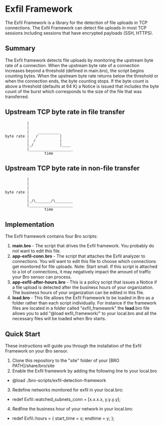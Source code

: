 Exfil Framework
=====
The Exfil Framework is a library for the detection of file uploads in TCP connections. The Exfil Framework can detect file uploads in 
most TCP sessions including sessions that have encrypted payloads (SSH, HTTPS). 

Summary
---------
The Exfil framework detects file uploads by monitoring the upstream byte rate of a connection. When the upstream byte rate of 
a connection increases beyond a threshold (defined in main.bro), the script begins counting bytes. When the upstream byte 
rate returns below the threshold or when the connection ends, the byte counting stops. If the byte count is above a threshold (defaults at 64 K)
a Notice is issued that includes the byte count of the burst which corresponds to the size of the file that was transferred.

Upstream TCP byte rate in file transfer
----------
```
          |
          |
          |    __________
byte rate |   /          |
          |  /           |
          |_/            |____
          |____________________
                  time
```
Upstream TCP byte rate in non-file transfer
---------
```
          |
          |
          |   
byte rate |   
          |  
          |_/\_______/\________
          |____________________
                  time
```
Implementation
---------
The Exfil framework contains four Bro scripts:

1. **main.bro** - The script that drives the Exfil framework. You probably do not want to edit this file.
2. **app-exfil-conn.bro** - The script that attaches the Exfil analyzer to connections. You will want to edit this file to choose which connections get monitored for file uploads. Note: Start small. If this script is attached to a lot of connections, it may negatively impact the amount of traffic your Bro sensor can process.
3. **app-exfil-after-hours.bro** - This is a policy script that issues a Notice if a file upload is detected after the business hours of your organization. The business hours of your organization can be edited in this file. 
4. **__load__.bro** - This file allows the Exfil Framework to be loaded in Bro as a folder rather than each script individually. For instance if the framework files are located in a folder called "exfil_framework" the __load__.bro file allows you to add "@load exfil_framework/" to your local.bro and all the necessary files will be loaded when Bro starts.


Quick Start
------------
These instructions will guide you through the installation of the Exfil Framework on your Bro sensor.

1. Clone this repository to the "site" folder of your [BRO PATH]/share/bro/site
2. Enable the Exfil framework by adding the following line to your local.bro
* @load ./bro-scripts/exfil-detection-framework
3. Redefine networks monitored for exfil in your local.bro:
* redef Exfil::watched_subnets_conn = [x.x.x.x, y.y.y.y]; 
4. Redfine the business hour of your network in your local.bro:
* redef Exfil::hours = { start_time = x; endtime = y; }; 
